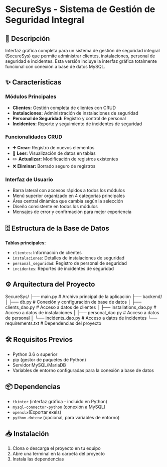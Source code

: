 # SecureSys - Sistema de Gestión de Seguridad Integral

## 📌 Descripción
Interfaz gráfica completa para un sistema de gestión de seguridad integral (SecureSys) que permite administrar clientes, instalaciones, personal de seguridad e incidentes. Esta versión incluye la interfaz gráfica totalmente funcional con conexión a base de datos MySQL.

## ✨ Características

### Módulos Principales
- **Clientes:** Gestión completa de clientes con CRUD  
- **Instalaciones:** Administración de instalaciones de seguridad  
- **Personal de Seguridad:** Registro y control de personal  
- **Incidentes:** Reporte y seguimiento de incidentes de seguridad  

### Funcionalidades CRUD
- ➕ **Crear:** Registro de nuevos elementos  
- 📖 **Leer:** Visualización de datos en tablas  
- ✏️ **Actualizar:** Modificación de registros existentes  
- ❌ **Eliminar:** Borrado seguro de registros  

### Interfaz de Usuario
- Barra lateral con accesos rápidos a todos los módulos  
- Menú superior organizado en 4 categorías principales  
- Área central dinámica que cambia según la selección  
- Diseño consistente en todos los módulos  
- Mensajes de error y confirmación para mejor experiencia  

## 🗄️ Estructura de la Base de Datos
**Tablas principales:**
- `clientes`: Información de clientes  
- `instalaciones`: Detalles de instalaciones de seguridad  
- `personal_seguridad`: Registro de personal de seguridad  
- `incidentes`: Reportes de incidentes de seguridad  

## ⚙️ Arquitectura del Proyecto
SecureSys/
├── main.py # Archivo principal de la aplicación
├── backend/
│ ├── db.py # Conexión y configuración de base de datos
│ ├── clients_dao.py # Acceso a datos de clientes
│ ├── installations_dao.py # Acceso a datos de instalaciones
│ ├── personal_dao.py # Acceso a datos de personal
│ └── incidents_dao.py # Acceso a datos de incidentes
└── requirements.txt # Dependencias del proyecto

## 🛠️ Requisitos Previos
- Python 3.6 o superior  
- pip (gestor de paquetes de Python)  
- Servidor MySQL/MariaDB  
- Variables de entorno configuradas para la conexión a base de datos  

## 📦 Dependencias
- `tkinter` (interfaz gráfica - incluido en Python)  
- `mysql-connector-python` (conexión a MySQL)  
- `openxlx`(Exportar exels)
- `python-dotenv` (opcional, para variables de entorno)  

## 📥 Instalación
1. Clona o descarga el proyecto en tu equipo  
2. Abre una terminal en la carpeta del proyecto  
3. Instala las dependencias



